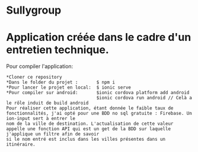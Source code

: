 # Sullygroup







# Application créée dans le cadre d'un entretien technique. 


Pour compiler l'application:

    *Cloner ce repository
    *Dans le folder du projet :       $ npm i 
    *Pour lancer le projet en local:  $ ionic serve 
    *Pour compiler sur android:       $ionic cordova platform add android 
                                      $ionic cordova run android // Celà a le rôle induit de build android
    Pour réaliser cette application, étant donnée le faible taux de fonctionnalités, j'ai opté pour une BDD no sql gratuite : Firebase. Un ion-input sert à entrer le 
    nom de la ville de destination. L'actualisation de cette valeur appelle une fonction API qui est un get de la BDD sur laquelle j'applique un filtre afin de savoir 
    si le nom entré est inclus dans les villes présentes dans un itinéraire.
